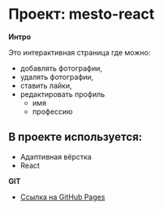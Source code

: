 # Проект: mesto-react

**Интро**

Это интерактивная страница где можно:

- добавлять фотографии,
- удалять фотографии,
- ставить лайки,
- редактировать профиль
  - имя
  - профессию

## В проекте используется:

- Адаптивная вёрстка
- React

**GIT**

- [Ссылка на GitHub Pages](https://tanya-osipova.github.io/mesto/)
